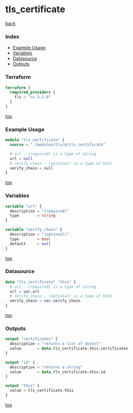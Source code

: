 # tls_certificate

[back](../tls.md)

### Index

- [Example Usage](#example-usage)
- [Variables](#variables)
- [Datasource](#datasource)
- [Outputs](#outputs)

### Terraform

```terraform
terraform {
  required_providers {
    tls = ">= 3.1.0"
  }
}
```

[top](#index)

### Example Usage

```terraform
module "tls_certificate" {
  source = "./modules/tls/d/tls_certificate"

  # url - (required) is a type of string
  url = null
  # verify_chain - (optional) is a type of bool
  verify_chain = null
}
```

[top](#index)

### Variables

```terraform
variable "url" {
  description = "(required)"
  type        = string
}

variable "verify_chain" {
  description = "(optional)"
  type        = bool
  default     = null
}
```

[top](#index)

### Datasource

```terraform
data "tls_certificate" "this" {
  # url - (required) is a type of string
  url = var.url
  # verify_chain - (optional) is a type of bool
  verify_chain = var.verify_chain
}
```

[top](#index)

### Outputs

```terraform
output "certificates" {
  description = "returns a list of object"
  value       = data.tls_certificate.this.certificates
}

output "id" {
  description = "returns a string"
  value       = data.tls_certificate.this.id
}

output "this" {
  value = tls_certificate.this
}
```

[top](#index)